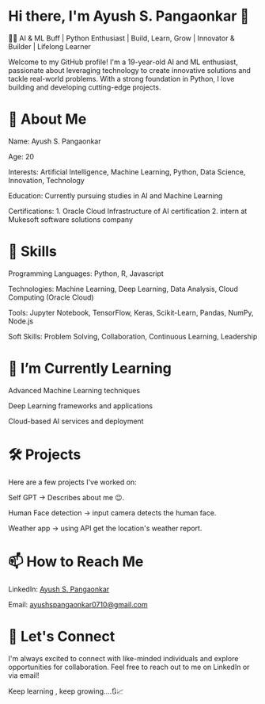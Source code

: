 # Hi there, I'm Ayush S. Pangaonkar 👋

👨‍💻 AI & ML Buff | Python Enthusiast | Build, Learn, Grow | Innovator & Builder | Lifelong Learner

Welcome to my GitHub profile! 
I'm a 19-year-old AI and ML enthusiast, passionate about leveraging technology to create innovative solutions and tackle real-world problems. With a strong foundation in Python, I love building and developing cutting-edge projects.

# 🚀 About Me

Name: Ayush S. Pangaonkar

Age: 20

Interests: Artificial Intelligence, Machine Learning, Python, Data Science, Innovation, Technology

Education: Currently pursuing studies in AI and Machine Learning

Certifications: 1. Oracle Cloud Infrastructure of AI certification
                2. intern at Mukesoft software solutions company


# 💼 Skills

Programming Languages: Python, R, Javascript

Technologies: Machine Learning, Deep Learning, Data Analysis, Cloud Computing (Oracle Cloud)

Tools: Jupyter Notebook, TensorFlow, Keras, Scikit-Learn, Pandas, NumPy, Node.js

Soft Skills: Problem Solving, Collaboration, Continuous Learning, Leadership

# 🌱 I’m Currently Learning

Advanced Machine Learning techniques

Deep Learning frameworks and applications

Cloud-based AI services and deployment

# 🛠 Projects

Here are a few projects I've worked on:

Self GPT -> Describes about me 😉.

Human Face detection -> input camera detects the human face. 

Weather app -> using API get the location's weather report.

# 📫 How to Reach Me

LinkedIn: [Ayush S. Pangaonkar](https://www.linkedin.com/in/ayush-s-pangaonkar/)

Email: ayushspangaonkar0710@gmail.com

# 🤝 Let's Connect

I'm always excited to connect with like-minded individuals and explore opportunities for collaboration. Feel free to reach out to me on LinkedIn or via email!

Keep learning , keep growing....🔃📈
